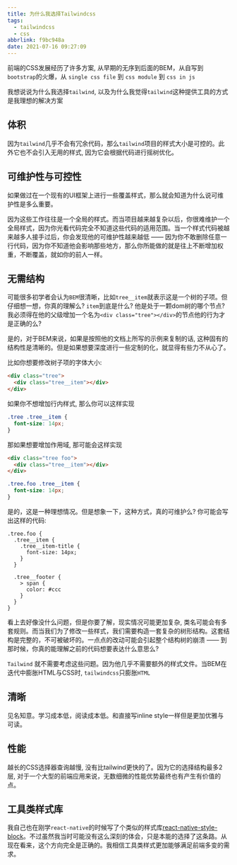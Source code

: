 ```yaml
---
title: 为什么我选择Tailwindcss
tags:
  - tailwindcss
  - css
abbrlink: f9bc948a
date: 2021-07-16 09:27:09
---
```


前端的CSS发展经历了许多方案, 从早期的无序到后面的BEM，从自写到`bootstrap`的火爆，从 `single css file` 到 `css module` 到 `css in js`

我想说说为什么我选择`tailwind`, 以及为什么我觉得`tailwind`这种提供工具的方式是我理想的解决方案

## 体积

因为`tailwind`几乎不会有冗余代码，那么`tailwind`项目的样式大小是可控的。此外它也不会引入无用的样式, 因为它会根据代码进行摇树优化。

## 可维护性与可控性

如果做过在一个现有的UI框架上进行一些覆盖样式，那么就会知道为什么说可维护性是多么重要。

因为这些工作往往是一个全局的样式。而当项目越来越复杂以后，你很难维护一个全局样式，因为你光看代码完全不知道这些代码的适用范围。当一个样式代码被越来越多人接手过后，你会发现他的可维护性越来越低 —— 因为你不敢删除任意一行代码，因为你不知道他会影响那些地方，那么你所能做的就是往上不断增加权重，不断覆盖，就如你的前人一样。

## 无需结构

可能很多初学者会认为`BEM`很清晰，比如`tree__item`就表示这是一个树的子项。但仔细想一想，你真的理解么? `item`到底是什么? 他是处于一颗dom树的哪个节点? 我必须得在他的父级增加一个名为`<div class="tree"></div>`的节点他的行为才是正确的么?

是的，对于BEM来说，如果是按照他的文档上所写的示例来复制的话, 这种固有的结构性是清晰的。但是如果想要深度进行一些定制的化，就显得有些力不从心了。

比如你想要修改树子项的字体大小:
```html
<div class="tree">
  <div class="tree__item"></div>
</div>
```

如果你不想增加行内样式, 那么你可以这样实现
```css
.tree .tree__item {
  font-size: 14px;
}
```

那如果想要增加作用域, 那可能会这样实现
```html
<div class="tree foo">
  <div class="tree__item"></div>
</div>
```
```css
.tree.foo .tree__item {
  font-size: 14px;
}
```

是的，这是一种理想情况。但是想象一下，这种方式，真的可维护么? 你可能会写出这样的代码:
```less
.tree.foo {
  .tree__item {
    .tree__item-title {
      font-size: 14px;
    }
  }

  .tree__footer {
    > span {
      color: #ccc
    }
  }
}
```

看上去好像没什么问题，但是你要了解，现实情况可能更加复杂, 类名可能会有多套规则。而当我们为了修改一些样式，我们需要构造一套复杂的树形结构。这套结构是完整的，不可被破坏的。一点点的改动可能会引起整个结构树的崩溃 —— 到那时候，你真的能理解之前的代码想要表达什么意思么?

`Tailwind` 就不需要考虑这些问题。因为他几乎不需要额外的样式文件。当BEM在迭代中膨胀HTML与CSS时, `tailwindcss`只膨胀`HTML`

## 清晰

见名知意。学习成本低，阅读成本低。和直接写inline style一样但是更加优雅与可读。

## 性能

越长的CSS选择器查询越慢, 没有比tailwind更快的了。因为它的选择结构最多2层, 对于一个大型的前端应用来说，无数细微的性能优势最终也有产生有价值的点。

## 工具类样式库

我自己也在刚学`react-native`的时候写了个类似的样式库[react-native-style-block](https://github.com/moonrailgun/react-native-style-block)。不过虽然我当时可能没有这么深刻的体会，只是本能的选择了这条路。从现在看来，这个方向完全是正确的。我相信工具类样式更加能够满足前端多变的需求。

